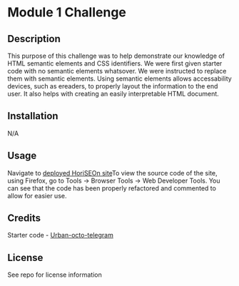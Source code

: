 # Module 1 Challenge

## Description

<!-- Provide a short description explaining the what, why, and how of your project. Use the following questions as a guide:

- What was your motivation?
- Why did you build this project? (Note: the answer is not "Because it was a homework assignment.")
- What problem does it solve?
- What did you learn? -->

This purpose of this challenge was to help demonstrate our knowledge of HTML semantic elements and CSS identifiers. We were first given starter code with no semantic elements whatsover. We were instructed to replace them with semantic elements. Using semantic elements allows accessability devices, such as ereaders, to properly layout the information to the end user. It also helps with creating an easily interpretable HTML document.



## Installation

N/A

## Usage

Navigate to [deployed HoriSEOn site](https://domdecap.github.io/module-1-challenge/)To view the source code of the site, using Firefox, go to Tools -> Browser Tools -> Web Developer Tools. You can see that the code has been properly refactored and commented to allow for easier use.


## Credits

Starter code - [Urban-octo-telegram](https://github.com/coding-boot-camp/urban-octo-telegram)

## License

See repo for license information


